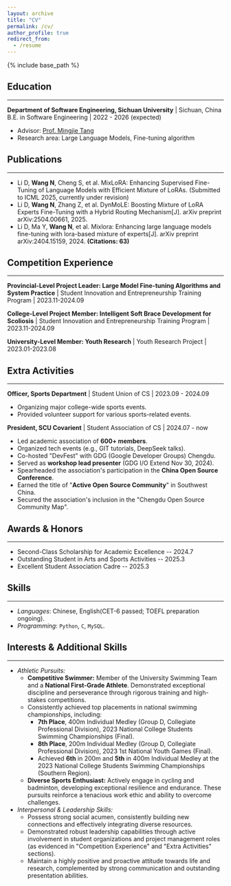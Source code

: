 ```yaml
---
layout: archive
title: "CV"
permalink: /cv/
author_profile: true
redirect_from:
  - /resume
---
```


{% include base_path %}

## Education
---
**Department of Software Engineering, Sichuan University** | Sichuan, China
B.E. in Software Engineering | 2022 - 2026 (expected)
* Advisor: [Prof. Mingjie Tang](https://merlintang.github.io)
* Research area: Large Language Models, Fine-tuning algorithm

## Publications
---
* Li D, **Wang N**, Cheng S, et al. MixLoRA: Enhancing Supervised Fine-Tuning of Language Models with Efficient Mixture of LoRAs. (Submitted to ICML 2025, currently under revision)
* Li D, **Wang N**, Zhang Z, et al. DynMoLE: Boosting Mixture of LoRA Experts Fine-Tuning with a Hybrid Routing Mechanism[J]. arXiv preprint arXiv:2504.00661, 2025.
* Li D, Ma Y, **Wang N**, et al. Mixlora: Enhancing large language models fine-tuning with lora-based mixture of experts[J]. arXiv preprint arXiv:2404.15159, 2024. **(Citations: 63)**

## Competition Experience
---
**Provincial-Level Project Leader: Large Model Fine-tuning Algorithms and System Practice** | Student Innovation and Entrepreneurship Training Program | 2023.11-2024.09

**College-Level Project Member: Intelligent Soft Brace Development for Scoliosis** | Student Innovation and Entrepreneurship Training Program | 2023.11-2024.09

**University-Level Member: Youth Research** | Youth Research Project | 2023.01-2023.08

## Extra Activities
---
**Officer, Sports Department** | Student Union of CS | 2023.09 - 2024.09
* Organizing major college-wide sports events.
* Provided volunteer support for various sports-related events.

**President, SCU Covarient** | Student Association of CS | 2024.07 - now
* Led academic association of **600+ members**.
* Organized tech events (e.g., GIT tutorials, DeepSeek talks).
* Co-hosted "DevFest" with GDG (Google Developer Groups) Chengdu.
* Served as **workshop lead presenter** (GDG I/O Extend Nov 30, 2024).
* Spearheaded the association's participation in the **China Open Source Conference**.
* Earned the title of "**Active Open Source Community**" in Southwest China.
* Secured the association's inclusion in the "Chengdu Open Source Community Map".

## Awards & Honors
---
* Second-Class Scholarship for Academic Excellence -- 2024.7
* Outstanding Student in Arts and Sports Activities -- 2025.3
* Excellent Student Association Cadre -- 2025.3

## Skills
---
* *Languages*: Chinese, English(CET-6 passed; TOEFL preparation ongoing).
* *Programming*: `Python`, `C`, `MySQL`.

## Interests & Additional Skills
---
* *Athletic Pursuits:*
    * **Competitive Swimmer:** Member of the University Swimming Team and a **National First-Grade Athlete**. Demonstrated exceptional discipline and perseverance through rigorous training and high-stakes competitions.
    * Consistently achieved top placements in national swimming championships, including:
        * **7th Place**, 400m Individual Medley (Group D, Collegiate Professional Division), 2023 National College Students Swimming Championships (Final).
        * **8th Place**, 200m Individual Medley (Group D, Collegiate Professional Division), 2023 1st National Youth Games (Final).
        * Achieved **6th** in 200m and **5th** in 400m Individual Medley at the 2023 National College Students Swimming Championships (Southern Region).
    * **Diverse Sports Enthusiast:** Actively engage in cycling and badminton, developing exceptional resilience and endurance. These pursuits reinforce a tenacious work ethic and ability to overcome challenges.
* *Interpersonal & Leadership Skills:*
    * Possess strong social acumen, consistently building new connections and effectively integrating diverse resources.
    * Demonstrated robust leadership capabilities through active involvement in student organizations and project management roles (as evidenced in "Competition Experience" and "Extra Activities" sections).
    * Maintain a highly positive and proactive attitude towards life and research, complemented by strong communication and outstanding presentation abilities.
